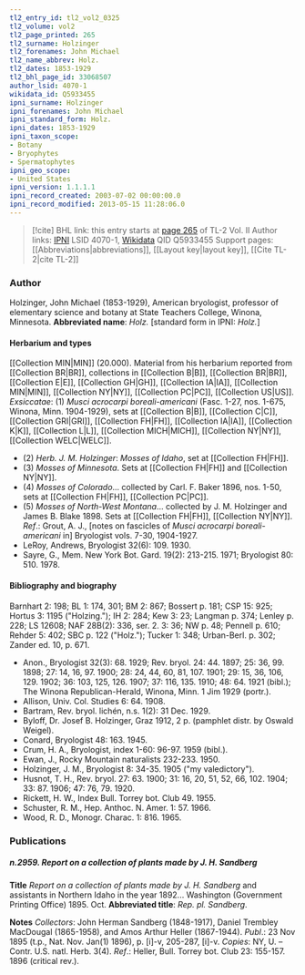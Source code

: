 ```yaml
---
tl2_entry_id: tl2_vol2_0325
tl2_volume: vol2
tl2_page_printed: 265
tl2_surname: Holzinger
tl2_forenames: John Michael
tl2_name_abbrev: Holz.
tl2_dates: 1853-1929
tl2_bhl_page_id: 33068507
author_lsid: 4070-1
wikidata_id: Q5933455
ipni_surname: Holzinger
ipni_forenames: John Michael
ipni_standard_form: Holz.
ipni_dates: 1853-1929
ipni_taxon_scope: 
- Botany
- Bryophytes
- Spermatophytes
ipni_geo_scope: 
- United States
ipni_version: 1.1.1.1
ipni_record_created: 2003-07-02 00:00:00.0
ipni_record_modified: 2013-05-15 11:28:06.0
---
```


> [!cite] BHL link: this entry starts at [page 265](https://www.biodiversitylibrary.org/page/33068507) of TL-2 Vol. II
> Author links: [IPNI](https://www.ipni.org/a/4070-1) LSID 4070-1, [Wikidata](https://www.wikidata.org/wiki/Q5933455) QID Q5933455
> Support pages: [[Abbreviations|abbreviations]], [[Layout key|layout key]], [[Cite TL-2|cite TL-2]]

### Author

Holzinger, John Michael (1853-1929), American bryologist, professor of elementary science and botany at State Teachers College, Winona, Minnesota. 
**Abbreviated name**: *Holz.* \[standard form in IPNI: *Holz.*\]

#### Herbarium and types

[[Collection MIN|MIN]] (20.000). Material from his herbarium reported from [[Collection BR|BR]], collections in [[Collection B|B]], [[Collection BR|BR]], [[Collection E|E]], [[Collection GH|GH]], [[Collection IA|IA]], [[Collection MIN|MIN]], [[Collection NY|NY]], [[Collection PC|PC]], [[Collection US|US]].
*Exsiccatae*: (1) *Musci acrocarpi boreali-americani* (Fasc. 1-27, nos. 1-675, Winona, Minn. 1904-1929), sets at [[Collection B|B]], [[Collection C|C]], [[Collection GRI|GRI]], [[Collection FH|FH]], [[Collection IA|IA]], [[Collection K|K]], [[Collection L|L]], [[Collection MICH|MICH]], [[Collection NY|NY]], [[Collection WELC|WELC]].
- (2) *Herb. J. M. Holzinger*: *Mosses of Idaho*, set at [[Collection FH|FH]].
- (3) *Mosses of Minnesota*. Sets at [[Collection FH|FH]] and [[Collection NY|NY]].
- (4) *Mosses of Colorado*... collected by Carl. F. Baker 1896, nos. 1-50, sets at [[Collection FH|FH]], [[Collection PC|PC]].
- (5) *Mosses of North-West Montana*... collected by J. M. Holzinger and James B. Blake 1898. Sets at [[Collection FH|FH]], [[Collection NY|NY]].
*Ref*.: Grout, A. J., \[notes on fascicles of *Musci acrocarpi boreali-americani* in\] Bryologist vols. 7-30, 1904-1927.
- LeRoy, Andrews, Bryologist 32(6): 109. 1930.
- Sayre, G., Mem. New York Bot. Gard. 19(2): 213-215. 1971; Bryologist 80: 510. 1978.

#### Bibliography and biography

Barnhart 2: 198; BL 1: 174, 301; BM 2: 867; Bossert p. 181; CSP 15: 925; Hortus 3: 1195 ("Holzing."); IH 2: 284; Kew 3: 23; Langman p. 374; Lenley p. 228; LS 12608; NAF 28B(2): 336, ser. 2. 3: 36; NW p. 48; Pennell p. 610; Rehder 5: 402; SBC p. 122 ("Holz."); Tucker 1: 348; Urban-Berl. p. 302; Zander ed. 10, p. 671.
- Anon., Bryologist 32(3): 68. 1929; Rev. bryol. 24: 44. 1897; 25: 36, 99. 1898; 27: 14, 16, 97. 1900; 28: 24, 44, 60, 81, 107. 1901; 29: 15, 36, 106, 129. 1902; 36: 103, 125, 126. 1907; 37: 116, 135. 1910; 48: 64. 1921 (bibl.); The Winona Republican-Herald, Winona, Minn. 1 Jim 1929 (portr.).
- Allison, Univ. Col. Studies 6: 64. 1908.
- Bartram, Rev. bryol. lichén, n.s. 1(2): 31 Dec. 1929.
- Byloff, Dr. Josef B. Holzinger, Graz 1912, 2 p. (pamphlet distr. by Oswald Weigel).
- Conard, Bryologist 48: 163. 1945.
- Crum, H. A., Bryologist, index 1-60: 96-97. 1959 (bibl.).
- Ewan, J., Rocky Mountain naturalists 232-233. 1950.
- Holzinger, J. M., Bryologist 8: 34-35. 1905 ("my valedictory").
- Husnot, T. H., Rev. bryol. 27: 63. 1900; 31: 16, 20, 51, 52, 66, 102. 1904; 33: 87. 1906; 47: 76, 79. 1920.
- Rickett, H. W., Index Bull. Torrey bot. Club 49. 1955.
- Schuster, R. M., Hep. Anthoc. N. Amer. 1: 57. 1966.
- Wood, R. D., Monogr. Charac. 1: 816. 1965.

### Publications

##### n.2959. Report on a collection of plants made by J. H. Sandberg

**Title**
*Report on a collection of plants made by J. H. Sandberg* and assistants in Northern Idaho in the year 1892... Washington (Government Printing Office) 1895. Oct.
**Abbreviated title**: *Rep. pl. Sandberg*.

**Notes**
*Collectors*: John Herman Sandberg (1848-1917), Daniel Trembley MacDougal (1865-1958), and Amos Arthur Heller (1867-1944).
*Publ*.: 23 Nov 1895 (t.p., Nat. Nov. Jan(1) 1896), p. \[i\]-v, 205-287, \[i\]-v. *Copies*: NY, U. – Contr. U.S. natl. Herb. 3(4).
*Ref*.: Heller, Bull. Torrey bot. Club 23: 155-157. 1896 (critical rev.).

